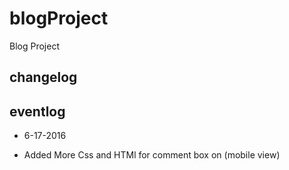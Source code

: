 # blogProject
Blog Project

## changelog

## eventlog
- 6-17-2016
 * Added More Css and HTMl for comment box on (mobile view)